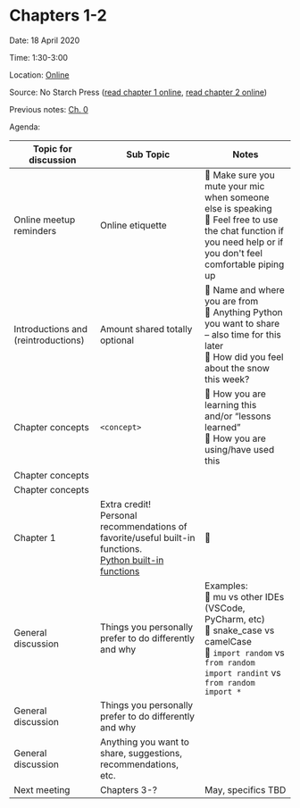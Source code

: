 # Chapters 1-2

Date: 18 April 2020

Time: 1:30-3:00

Location: [Online](https://meet.google.com/xfy-wqgu-wdc)

Source: No Starch Press ([read chapter 1 online](https://automatetheboringstuff.com/2e/chapter1/), [read chapter 2 online](https://automatetheboringstuff.com/2e/chapter2/))

Previous notes: [Ch. 0](ch0.md)

Agenda:

**Topic for discussion** | **Sub Topic** | **Notes** |
-- | -- | --
Online meetup reminders |Online etiquette |:sparkling_heart: Make sure you mute your mic when someone else is speaking<br>:sparkling_heart: Feel free to use the chat function if you need help or if you don't feel comfortable piping up |
Introductions and (reintroductions) | Amount shared totally optional |:sparkling_heart: Name and where you are from<br>:sparkling_heart: Anything Python you want to share – also time for this later<br>:sparkling_heart: How did you feel about the snow this week?
Chapter concepts |`<concept>` |:sparkling_heart: How you are learning this and/or “lessons learned”<br>:sparkling_heart: How you are using/have used this
Chapter concepts | | |
Chapter concepts | | |
Chapter 1 |Extra credit!<br>Personal recommendations of favorite/useful built-in functions.<br>[Python built-in functions](https://docs.python.org/3/library/functions.html) |:sparkling_heart: |
General discussion |Things you personally prefer to do differently and why |Examples:<br>:sparkling_heart: mu vs other IDEs (VSCode, PyCharm, etc)<br>:sparkling_heart: snake_case vs camelCase<br>:sparkling_heart: `import random` vs `from random import randint` vs `from random import *`|
General discussion |Things you personally prefer to do differently and why | |
General discussion |Anything you want to share, suggestions, recommendations, etc. | |
 Next meeting |Chapters 3-? |May, specifics TBD |
 
